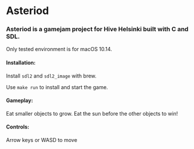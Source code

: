 # Asteriod

### Asteriod is a gamejam project for Hive Helsinki built with C and SDL.
Only tested environment is for macOS 10.14.

#### Installation:

Install `sdl2` and `sdl2_image` with brew.

Use `make run` to install and start the game.

#### Gameplay:

Eat smaller objects to grow. Eat the sun before the other objects to win!

#### Controls:

Arrow keys or WASD to move
